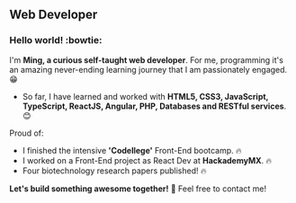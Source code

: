 ## Web Developer

### Hello world! :bowtie:

I'm **Ming, a curious self-taught web developer**. For me, programming it's an amazing never-ending learning journey that I am passionately engaged. :grin: 

* So far, I have learned and worked with **HTML5, CSS3, JavaScript, TypeScript, ReactJS, Angular, PHP, Databases and RESTful services**. :blush:

Proud of:
 * I finished the intensive **'Codellege'** Front-End bootcamp. :fire:
 * I worked on a Front-End project as React Dev at **HackademyMX**. :fire:
 * Four biotechnology research papers published! :fire:

**Let's build something awesome together!** :punch:
Feel free to contact me!

<!--
**MingHsiehLo/MingHsiehLo** is a ✨ _special_ ✨ repository because its `README.md` (this file) appears on your GitHub profile.

Here are some ideas to get you started:

- 🔭 I’m currently working on ...
- 🌱 I’m currently learning ...
- 👯 I’m looking to collaborate on ...
- 🤔 I’m looking for help with ...
- 💬 Ask me about ...
- 📫 How to reach me: ...
- 😄 Pronouns: ...
- ⚡ Fun fact: ...
-->
